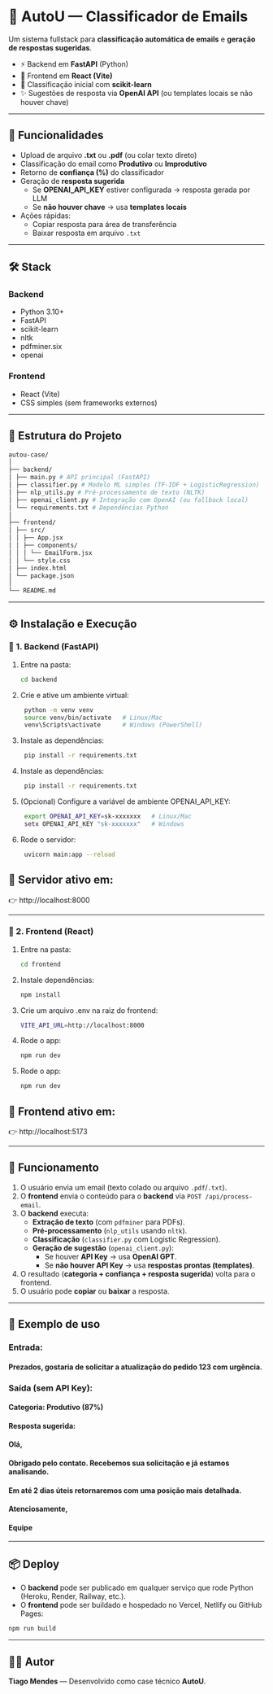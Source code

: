 # 📧 AutoU — Classificador de Emails

Um sistema fullstack para **classificação automática de emails** e **geração de respostas sugeridas**.

- ⚡ Backend em **FastAPI** (Python)
- 🎨 Frontend em **React (Vite)**
- 🤖 Classificação inicial com **scikit-learn**
- ✨ Sugestões de resposta via **OpenAI API** (ou templates locais se não houver chave)

---

## 🚀 Funcionalidades

- Upload de arquivo **.txt** ou **.pdf** (ou colar texto direto)
- Classificação do email como **Produtivo** ou **Improdutivo**
- Retorno de **confiança (%)** do classificador
- Geração de **resposta sugerida**
  - Se **OPENAI_API_KEY** estiver configurada → resposta gerada por LLM
  - Se **não houver chave** → usa **templates locais**
- Ações rápidas:
  - Copiar resposta para área de transferência
  - Baixar resposta em arquivo `.txt`

---

## 🛠️ Stack

### Backend
- Python 3.10+
- FastAPI
- scikit-learn
- nltk
- pdfminer.six
- openai

### Frontend
- React (Vite)
- CSS simples (sem frameworks externos)

---

## 📂 Estrutura do Projeto

```bash
autou-case/
│
├── backend/
│ ├── main.py # API principal (FastAPI)
│ ├── classifier.py # Modelo ML simples (TF-IDF + LogisticRegression)
│ ├── nlp_utils.py # Pré-processamento de texto (NLTK)
│ ├── openai_client.py # Integração com OpenAI (ou fallback local)
│ └── requirements.txt # Dependências Python
│
├── frontend/
│ ├── src/
│ │ ├── App.jsx
│ │ ├── components/
│ │ │ └── EmailForm.jsx
│ │ └── style.css
│ ├── index.html
│ └── package.json
│
└── README.md
```

---

## ⚙️ Instalação e Execução

### 🔹 1. Backend (FastAPI)

1. Entre na pasta:
   ```bash
   cd backend
   ```


2. Crie e ative um ambiente virtual:
   ```bash
    python -m venv venv
    source venv/bin/activate   # Linux/Mac
    venv\Scripts\activate      # Windows (PowerShell)
    ```


3. Instale as dependências:
   ```bash
    pip install -r requirements.txt
    ```


3. Instale as dependências:
   ```bash
    pip install -r requirements.txt
    ```


4. (Opcional) Configure a variável de ambiente OPENAI_API_KEY:
   ```bash
    export OPENAI_API_KEY=sk-xxxxxxx   # Linux/Mac
    setx OPENAI_API_KEY "sk-xxxxxxx"   # Windows
    ```


5. Rode o servidor:
   ```bash
    uvicorn main:app --reload
    ```

## 🚀 Servidor ativo em:

👉 http://localhost:8000

---

### 🔹 2. Frontend (React)

1. Entre na pasta:
   ```bash
   cd frontend
   ```


2. Instale dependências:
   ```bash
   npm install
   ```


3. Crie um arquivo .env na raiz do frontend:
   ```bash
   VITE_API_URL=http://localhost:8000
   ```


4. Rode o app:
   ```bash
   npm run dev
   ```


4. Rode o app:
   ```bash
   npm run dev
   ```

## 🚀 Frontend ativo em:

👉 http://localhost:5173

---


## 🧠 Funcionamento

1. O usuário envia um email (texto colado ou arquivo `.pdf`/`.txt`).
2. O **frontend** envia o conteúdo para o **backend** via `POST /api/process-email`.
3. O **backend** executa:
   - **Extração de texto** (com `pdfminer` para PDFs).
   - **Pré-processamento** (`nlp_utils` usando `nltk`).
   - **Classificação** (`classifier.py` com Logistic Regression).
   - **Geração de sugestão** (`openai_client.py`):
     - Se houver **API Key** → usa **OpenAI GPT**.
     - Se **não houver API Key** → usa **respostas prontas (templates)**.
4. O resultado (**categoria + confiança + resposta sugerida**) volta para o frontend.
5. O usuário pode **copiar** ou **baixar** a resposta.

---

## 📝 Exemplo de uso

### Entrada:

 #### Prezados, gostaria de solicitar a atualização do pedido 123 com urgência.


### Saída (sem API Key):

#### Categoria: Produtivo (87%)
#### Resposta sugerida:
#### 
#### Olá,
#### 
#### Obrigado pelo contato. Recebemos sua solicitação e já estamos analisando.
#### Em até 2 dias úteis retornaremos com uma posição mais detalhada.
#### 
#### Atenciosamente,
#### Equipe



---

## 📦 Deploy

- O **backend** pode ser publicado em qualquer serviço que rode Python (Heroku, Render, Railway, etc.).
- O **frontend** pode ser buildado e hospedado no Vercel, Netlify ou GitHub Pages:

```bash
npm run build
```

---


## 👨‍💻 Autor

**Tiago Mendes** — Desenvolvido como case técnico **AutoU**.





